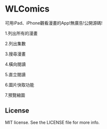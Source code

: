# WLComics
可用iPad、iPhone觀看漫畫的App!無廣告!公開源碼!

1.列出所有的漫畫

2.列出集數

3.搜尋漫畫

4.橫向閱讀

5.直立閱讀

6.圖片快取功能

7.預覽縮圖

## License
MIT license. See the LICENSE file for more info.
